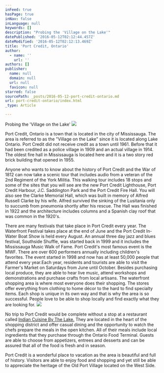 ```yaml
---
inFeed: true
hasPage: true
inNav: false
inLanguage: null
keywords: []
description: "Probing the 'Village on the Lake'"
datePublished: '2016-05-12T02:12:44.457Z'
dateModified: '2016-05-12T02:12:13.469Z'
title: 'Port Credit, Ontario'
author:
  - name: ''
    url: ''
authors: []
publisher:
  name: null
  domain: null
  url: null
  favicon: null
starred: false
sourcePath: _posts/2016-05-12-port-credit-ontario.md
url: port-credit-ontario/index.html
_type: Article

---
```

Probing the 'Village on the Lake'
![](https://the-grid-user-content.s3-us-west-2.amazonaws.com/9f2a6454-669a-438b-9139-2a4a3e12eb03.jpg)

Port Credit, Ontario is a town that is located in the city of Mississauga.  The area is referred to as the "Village on the Lake" since it is located along Lake Ontario.  Port Credit did not receive credit as a town until 1961\.  Before that it had been credited as a police village in 1909 and an actual village in 1914\.  The oldest fire hall in Mississauga is located here and it is a two story red brick building that opened in 1955\.

Anyone who wants to know about the history of Port Credit and the War of 1812 can now take a scenic tour that includes audio from a veteran of the 2nd Regiment of the York Militia. This walking tour includes 18 stops and some of the sites that you will see are the new Port Credit Lighthouse, Port Credit Harbour, J.C. Saddington Park and the Port Credit Fire Hall. You will also see the Clarke Memorial Hall, which was built in memory of Alfred Russell Clarke by his wife. Alfred survived the sinking of the Lusitania only to succumb from pneumonia shortly after his rescue. The Hall was finished in 1922 and the architecture includes columns and a Spanish clay roof that was common in the 1920's. 

There are many festivals that take place in Port Credit every year.  The Waterfront Festival takes place at the end of June and the Port Credit In-Water Boat Show is held every August.  An annual three day jazz and blues festival, Southside Shuffle, was started back in 1999 and it includes the Mississauga Music Walk of Fame.  Port Credit's most famous event is the MWF.  There are over 600 performers annually including children's favorites. The event started in 1998 and now has at least 50,000 people that attend every year.Each year, residents and tourists are able to visit the Farmer's Market on Saturdays from June until October.  Besides purchasing local produce, they are able to hear live music, attend workshops and demonstrations and purchase crafts from local artisans.  The waterfront shopping area is where most everyone does their shopping.  The stores offer everything from clothing to home décor to the hard to find specialty items.  Each shop is unique in its own way and that is why the area is so successful.  People love to be able to shop locally and find exactly what they are looking for.  ![](https://the-grid-user-content.s3-us-west-2.amazonaws.com/e6eb4fda-9074-45eb-8a3c-2b03b2a86dd7.jpg)

No trip to Port Credit would be complete without a stop at a restaurant called [Indian Cuisine By The Lake.][0] They are located in the heart of the shopping district and offer casual dining and the opportunity to watch the chefs prepare the meals in the open kitchen. All of their meals include local ingredients that they purchase through the Ontario Food Terminal. Guests are able to choose from appetizers, entrees and desserts and can be assured that all of the food is fresh and in season. 

Port Credit is a wonderful place to vacation as the area is beautiful and full of history.  Visitors are able to enjoy food and shopping and yet still be able to appreciate the heritage of the Old Port Village located on the West Side.  

[0]: http://indiancuisinebythelake.com/